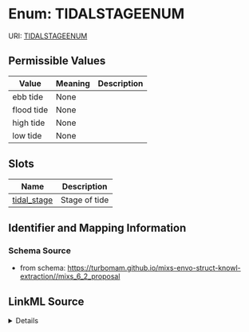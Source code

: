 # Enum: TIDALSTAGEENUM



URI: [TIDALSTAGEENUM](TIDALSTAGEENUM)

## Permissible Values

| Value | Meaning | Description |
| --- | --- | --- |
| ebb tide | None |  |
| flood tide | None |  |
| high tide | None |  |
| low tide | None |  |




## Slots

| Name | Description |
| ---  | --- |
| [tidal_stage](tidal_stage.md) | Stage of tide |






## Identifier and Mapping Information







### Schema Source


* from schema: https://turbomam.github.io/mixs-envo-struct-knowl-extraction//mixs_6_2_proposal




## LinkML Source

<details>
```yaml
name: TIDAL_STAGE_ENUM
from_schema: https://turbomam.github.io/mixs-envo-struct-knowl-extraction//mixs_6_2_proposal
rank: 1000
permissible_values:
  ebb tide:
    text: ebb tide
  flood tide:
    text: flood tide
  high tide:
    text: high tide
  low tide:
    text: low tide

```
</details>
